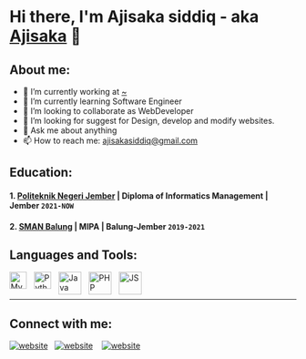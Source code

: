 # Hi there, I'm Ajisaka siddiq - aka [Ajisaka](https://www.linkedin.com/in/ajisaka-siddiq-a32a4a225/) 👋
## About me:
- 🔭 I’m currently working at [~](#)
- 🌱 I’m currently learning Software Engineer
- 👯 I’m looking to collaborate as WebDeveloper
- 🤔 I’m looking for suggest for Design, develop and modify websites.
- 💬 Ask me about anything
- 📫 How to reach me: ajisakasiddiq@gmail.com

## Education:

#### 1. [Politeknik Negeri Jember](https://polije.ac.id/) | Diploma of Informatics Management | Jember `2021-NOW`

#### 2. [SMAN Balung](https://www.sman1balung.sch.id/) | MIPA | Balung-Jember `2019-2021`



## Languages and Tools:

[<img align="left" alt="MySQL" width="30px" src="https://cdn.jsdelivr.net/gh/devicons/devicon/icons/mysql/mysql-original.svg" style="padding-right:10px;" />][webdev]
[<img align="left" alt="Python" width="30px" src="https://upload.wikimedia.org/wikipedia/commons/thumb/c/c3/Python-logo-notext.svg/110px-Python-logo-notext.svg.png?20100317150552" style="padding-right:10px;" />][webdev]
[<img align="left" alt="Java" width="40px" src="https://static.javatpoint.com/core/images/java-logo1.png" style="padding-right:10px;" />][webdev]
[<img align="left" alt="PHP" width="40px" src="https://www.php.net/images/logos/new-php-logo.svg" style="padding-right:10px;" />][webdev]
[<img align="left" alt="JS" width="40px" src="https://commons.wikimedia.org/wiki/File:Unofficial_JavaScript_logo_2.svg" style="padding-right:10px;" />][webdev]


<br />
<br />

---
## Connect with me:

[![website](../img/youtube-light.svg)](https://www.youtube.com/channel/UC1PPkvMeh6nQwJiNlh2mJ3A)
&nbsp;
[![website](../img/linkedin-light.svg)](https://www.linkedin.com/in/ajisaka-siddiq-a32a4a225/)
&nbsp;&nbsp;
[![website](../img/instagram-light.svg)](https://instagram.com/ynjsk_)


[webdev]: https://github.com/ajisakasiddiq/ajisakasiddiq
